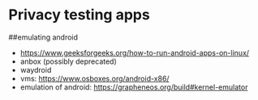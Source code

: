 # Privacy testing apps
##emulating android
- https://www.geeksforgeeks.org/how-to-run-android-apps-on-linux/
- anbox (possibly deprecated)
- waydroid
- vms: https://www.osboxes.org/android-x86/
- emulation of android: https://grapheneos.org/build#kernel-emulator
